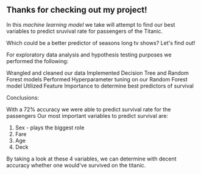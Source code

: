 ## Thanks for checking out my project!

In this *machine learning model* we take will attempt to find our best variables to predict sruvival rate for passengers of the Titanic.

Which could be a better predictor of seasons long tv shows? Let's find out!

For exploratory data analysis and hypothesis testing purposes we performed the following:

Wrangled and cleaned our data
Implemented Decision Tree and Random Forest models
Performed Hyperparameter tuning on our Random Forest model
Utilized Feature Importance to determine best predictors of survival

Conclusions:

With a 72% accuracy we were able to predict survival rate for the passengers
Our most important variables to predict survival are:
  1. Sex - plays the biggest role
  2. Fare
  3. Age
  4. Deck

By taking a look at these 4 variables, we can determine with decent accuracy whether one would've survived on the titanic.
